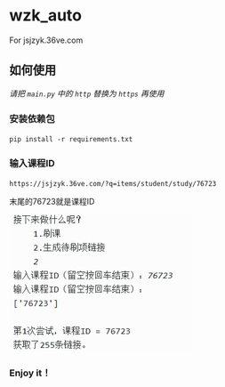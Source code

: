 # wzk_auto
For jsjzyk.36ve.com
## 如何使用
*请把 `main.py` 中的 `http` 替换为 `https` 再使用*
### 安装依赖包
`pip install -r requirements.txt`
### 输入课程ID
`https://jsjzyk.36ve.com/?q=items/student/study/76723`

末尾的76723就是课程ID

![img.png](others/img.png)
### Enjoy it！
